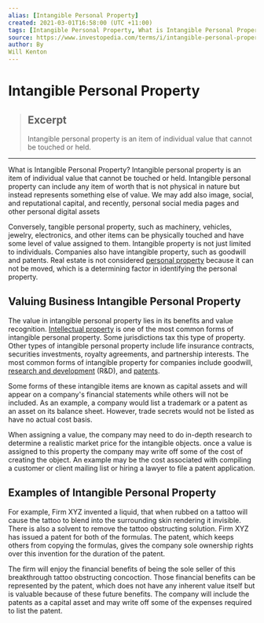 ```yaml
---
alias: [Intangible Personal Property]
created: 2021-03-01T16:58:00 (UTC +11:00)
tags: [Intangible Personal Property, What is Intangible Personal Property?]
source: https://www.investopedia.com/terms/i/intangible-personal-property.asp
author: By
Will Kenton
---
```


# Intangible Personal Property

> ## Excerpt
> Intangible personal property is an item of individual value that cannot be touched or held.

---

What is Intangible Personal Property?
Intangible personal property is an item of individual value that cannot be touched or held. Intangible personal property can include any item of worth that is not physical in nature but instead represents something else of value. We may add also image, social, and reputational capital, and recently, personal social media pages and other personal digital assets

Conversely, tangible personal property, such as machinery, vehicles, jewelry, electronics, and other items can be physically touched and have some level of value assigned to them. Intangible property is not just limited to individuals. Companies also have intangible property, such as goodwill and patents. Real estate is not considered [personal property](https://www.investopedia.com/terms/p/personalproperty.asp) because it can not be moved, which is a determining factor in identifying the personal property.

## Valuing Business Intangible Personal Property

The value in intangible personal property lies in its benefits and value recognition. [Intellectual property](https://www.investopedia.com/terms/i/intellectualproperty.asp) is one of the most common forms of intangible personal property. Some jurisdictions tax this type of property. Other types of intangible personal property include life insurance contracts, securities investments, royalty agreements, and partnership interests. The most common forms of intangible property for companies include goodwill, [research and development](https://www.investopedia.com/terms/r/randd.asp) (R&D), and [patents](https://www.investopedia.com/terms/p/patent.asp).

Some forms of these intangible items are known as capital assets and will appear on a company's financial statements while others will not be included. As an example, a company would list a trademark or a patent as an asset on its balance sheet. However, trade secrets would not be listed as have no actual cost basis.

When assigning a value, the company may need to do in-depth research to determine a realistic market price for the intangible objects. once a value is assigned to this property the company may write off some of the cost of creating the object. An example may be the cost associated with compiling a customer or client mailing list or hiring a lawyer to file a patent application.

## Examples of Intangible Personal Property

For example, Firm XYZ invented a liquid, that when rubbed on a tattoo will cause the tattoo to blend into the surrounding skin rendering it invisible. There is also a solvent to remove the tattoo obstructing solution. Firm XYZ has issued a patent for both of the formulas. The patent, which keeps others from copying the formulas, gives the company sole ownership rights over this invention for the duration of the patent.

The firm will enjoy the financial benefits of being the sole seller of this breakthrough tattoo obstructing concoction. Those financial benefits can be represented by the patent, which does not have any inherent value itself but is valuable because of these future benefits. The company will include the patents as a capital asset and may write off some of the expenses required to list the patent.
